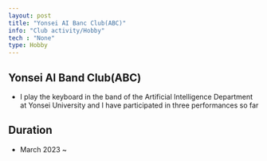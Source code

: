 ```yaml
---
layout: post
title: "Yonsei AI Banc Club(ABC)"
info: "Club activity/Hobby"
tech : "None"
type: Hobby
---
```


## Yonsei AI Band Club(ABC)
* I play the keyboard in the band of the Artificial Intelligence Department at Yonsei University and I have participated in three performances so far

## Duration
* March 2023 ~
